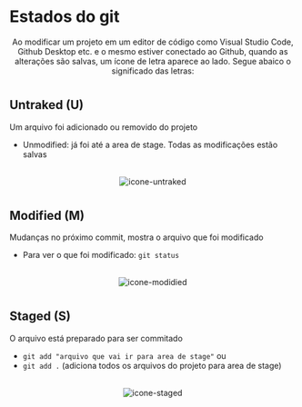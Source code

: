 # Estados do git

<p align="center"> Ao modificar um projeto em um editor de código como Visual Studio Code, Github Desktop etc. e o mesmo estiver conectado ao Github, quando as alterações são salvas, um ícone de letra aparece ao lado. Segue abaico o significado das letras:</p>

# 

## Untraked (U)

Um arquivo foi adicionado ou removido do projeto
* Unmodified: já foi até a area de stage. Todas as modificações estão salvas 
<br>

<div align=center>
    <img src="" alt="icone-untraked">
</div>


#


## Modified (M)

Mudanças no próximo commit, mostra o arquivo que foi modificado
* Para ver o que foi modificado: `git status`

<br>

<div align=center>
    <img src="" alt="icone-modidied">
</div>

#

## Staged (S)

O arquivo está preparado para ser commitado
* `git add "arquivo que vai ir para area de stage"` ou 
* `git add .` (adiciona todos os arquivos do projeto para area de stage) 

<br>

<div align=center>
    <img src="" alt="icone-staged">
</div>

#

